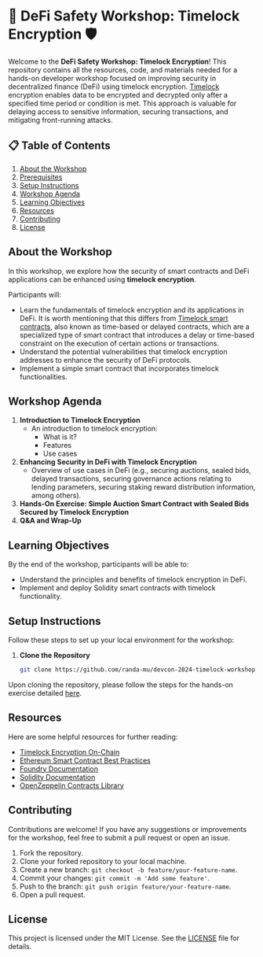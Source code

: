 # 🏦 DeFi Safety Workshop: Timelock Encryption 🛡️


Welcome to the **DeFi Safety Workshop: Timelock Encryption**! This repository contains all the resources, code, and materials needed for a hands-on developer workshop focused on improving security in decentralized finance (DeFi) using timelock encryption. [Timelock](https://randa.mu/features/timelock-encryption-on-chain) encryption enables data to be encrypted and decrypted only after a specified time period or condition is met. This approach is valuable for delaying access to sensitive information, securing transactions, and mitigating front-running attacks.

## 📋 Table of Contents
1. [About the Workshop](#about-the-workshop)
2. [Prerequisites](#prerequisites)
3. [Setup Instructions](#setup-instructions)
4. [Workshop Agenda](#workshop-agenda)
5. [Learning Objectives](#learning-objectives)
6. [Resources](#resources)
7. [Contributing](#contributing)
8. [License](#license)

## About the Workshop

In this workshop, we explore how the security of smart contracts and DeFi applications can be enhanced using **timelock encryption**.

Participants will:
- Learn the fundamentals of timelock encryption and its applications in DeFi. It is worth mentioning that this differs from [Timelock smart contracts](https://www.lcx.com/introduction-to-timelock-smart-contracts/), also known as time-based or delayed contracts, which are a specialized type of smart contract that introduces a delay or time-based constraint on the execution of certain actions or transactions.
- Understand the potential vulnerabilities that timelock encryption addresses to enhance the security of DeFi protocols.
- Implement a simple smart contract that incorporates timelock functionalities.

## Workshop Agenda

1. **Introduction to Timelock Encryption**
    - An introduction to timelock encryption:
        - What is it?
        - Features
        - Use cases
2. **Enhancing Security in DeFi with Timelock Encryption**
    - Overview of use cases in DeFi (e.g., securing auctions, sealed bids, delayed transactions, securing governance actions relating to lending parameters, securing staking reward distribution information, among others).
3. **Hands-On Exercise: Simple Auction Smart Contract with Sealed Bids Secured by Timelock Encryption**
4. **Q&A and Wrap-Up**

## Learning Objectives

By the end of the workshop, participants will be able to:
- Understand the principles and benefits of timelock encryption in DeFi.
- Implement and deploy Solidity smart contracts with timelock functionality.


## Setup Instructions

Follow these steps to set up your local environment for the workshop:

1. **Clone the Repository**
    ```bash
    git clone https://github.com/randa-mu/devcon-2024-timelock-workshop.git
    ```

Upon cloning the repository, please follow the steps for the hands-on exercise detailed [here](STEP_BY_STEP_GUIDE.md). 


## Resources

Here are some helpful resources for further reading:
- [Timelock Encryption On-Chain](https://randa.mu/features/timelock-encryption-on-chain)
- [Ethereum Smart Contract Best Practices](https://consensys.github.io/smart-contract-best-practices/)
- [Foundry Documentation](https://book.getfoundry.sh/)
- [Solidity Documentation](https://docs.soliditylang.org/)
- [OpenZeppelin Contracts Library](https://docs.openzeppelin.com/contracts/)

## Contributing

Contributions are welcome! If you have any suggestions or improvements for the workshop, feel free to submit a pull request or open an issue.

1. Fork the repository.
2. Clone your forked repository to your local machine.
3. Create a new branch: `git checkout -b feature/your-feature-name`.
4. Commit your changes: `git commit -m 'Add some feature'`.
5. Push to the branch: `git push origin feature/your-feature-name`.
6. Open a pull request.


## License

This project is licensed under the MIT License. See the [LICENSE](LICENSE) file for details.
